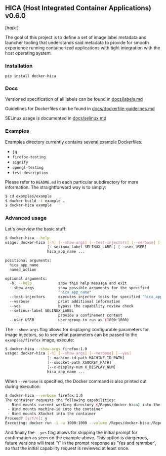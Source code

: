 HICA (Host Integrated Container Applications) v0.6.0
----------------------------------------------------
[hɑɪkː]

The goal of this project is to define a set of image label metadata 
and launcher tooling that understands said metadata to provide for
smooth experience running containerized applications with tight
integration with the host operating system.

### Installation

```
pip install docker-hica
```

### Docs

Versioned specification of all labels can be found in [docs/labels.md](docs/labels.md)

Guidelines for Dockerfiles can be found in [docs/dockerfile-guidelines.md](docs/dockerfile-guidelines.md)

SELinux usage is documented in [docs/selinux.md](docs/selinux.md)

### Examples

Examples directory currently contains several example Dockerfiles:
 * `jq`
 * `firefox-testing`
 * `signify`
 * `opengl-testing`
 * `test-description`

Please refer to `README.md` in each particular subdirectory for more information.
The straightforward way is to simply:
```bash
$ cd examples/example
$ docker build -t example .
$ docker-hica example
```

### Advanced usage

Let's overview the basic stuff:

```bash
$ docker-hica --help
usage: docker-hica [-h] [--show-args] [--test-injectors] [--verbose] [--yes]
                   [--selinux-label SELINUX_LABEL] [--user USER]
                   hica_app_name ...

positional arguments:
  hica_app_name
  named_action

optional arguments:
  -h, --help            show this help message and exit
  --show-args           show possible arguments for the specified
                        "hica_app_name"
  --test-injectors      executes injector tests for specified "hica_app_name"
  --verbose             print additional information
  --yes                 bypass the capability review check
  --selinux-label SELINUX_LABEL
                        provide a confinement context
  --user USER           user:group to run as (1000:1000)
```

The `--show-args` flag allows for displaying configurable parameters for image injectors, so
to see what parameters can be passed to the `examples/firefox` image, execute:
```bash
$ docker-hica --show-args firefox:1.0
usage: docker-hica [-h] [--show-args] [--verbose] [--yes]
                   [--machine-id-path MACHINE_ID_PATH]
                   [--xsocket-path XSOCKET_PATH]
                   [--x-display-num X_DISPLAY_NUM]
                   hica_app_name ...
```

When `--verbose` is specified, the Docker command is also printed out during execution:
```bash
$ docker-hica --verbose firefox:1.0
The container requests the following capabilities: 
 - Bind mounts current working directory (/Repos/docker-hica) into the container
 - Bind mounts machine-id into the container
 - Bind mounts XSocket into the container
Proceed? [y/Y/n]: y
Executing: docker run -i -u 1000:1000 --volume /Repos/docker-hica:/Repos/docker-hica -w /Repos/docker-hica --volume /etc/machine-id:/etc/machine-id --volume /tmp/.X11-unix:/tmp/.X11-unix -e DISPLAY=:0 firefox:1.0
```

And finally the `--yes` flag allows for skipping the initial prompt for confirmation as seen on the example above.
This option is dangerous, future versions will treat 'Y' in the prompt response as 'Yes and remmber', so that
the initial capability request is reviewed at least once.
